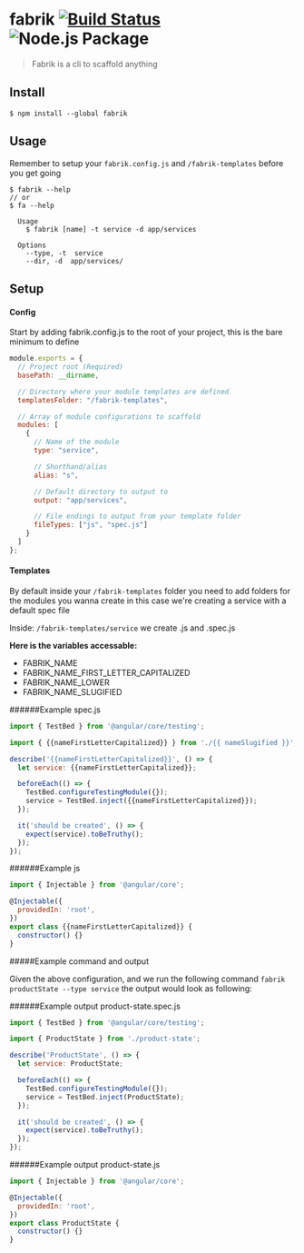 # fabrik [![Build Status](https://travis-ci.org/sp90/fabrik.svg?branch=master)](https://travis-ci.org/sp90/fabrik) ![Node.js Package](https://github.com/sp90/fabrik/workflows/Node.js%20Package/badge.svg)

> Fabrik is a cli to scaffold anything

## Install

```
$ npm install --global fabrik
```


## Usage

Remember to setup your `fabrik.config.js` and `/fabrik-templates` before you get going

```
$ fabrik --help
// or
$ fa --help

  Usage
    $ fabrik [name] -t service -d app/services

  Options
    --type, -t  service
    --dir, -d  app/services/

```


## Setup


#### Config
Start by adding fabrik.config.js to the root of your project, this is the bare minimum to define

```js
module.exports = {
  // Project root (Required)
  basePath: __dirname,

  // Directory where your module templates are defined
  templatesFolder: "/fabrik-templates",

  // Array of module configurations to scaffold
  modules: [
    {
      // Name of the module
      type: "service",

      // Shorthand/alias
      alias: "s",

      // Default directory to output to
      output: "app/services",

      // File endings to output from your template folder
      fileTypes: ["js", "spec.js"]
    }
  ]
};
```

#### Templates

By default inside your `/fabrik-templates` folder you need to add folders for the modules you wanna create in this case we're creating a service with a default spec file

Inside: `/fabrik-templates/service` we create .js and .spec.js

**Here is the variables accessable:**
- FABRIK_NAME
- FABRIK_NAME_FIRST_LETTER_CAPITALIZED
- FABRIK_NAME_LOWER
- FABRIK_NAME_SLUGIFIED

######Example spec.js

```js
import { TestBed } from '@angular/core/testing';

import { {{nameFirstLetterCapitalized}} } from './{{ nameSlugified }}';

describe('{{nameFirstLetterCapitalized}}', () => {
  let service: {{nameFirstLetterCapitalized}};

  beforeEach(() => {
    TestBed.configureTestingModule({});
    service = TestBed.inject({{nameFirstLetterCapitalized}});
  });

  it('should be created', () => {
    expect(service).toBeTruthy();
  });
});
```

######Example js

```js
import { Injectable } from '@angular/core';

@Injectable({
  providedIn: 'root',
})
export class {{nameFirstLetterCapitalized}} {
  constructor() {}
}
```

#####Example command and output

Given the above configuration, and we run the following command `fabrik productState --type service` the output would look as following:

######Example output product-state.spec.js

```js
import { TestBed } from '@angular/core/testing';

import { ProductState } from './product-state';

describe('ProductState', () => {
  let service: ProductState;

  beforeEach(() => {
    TestBed.configureTestingModule({});
    service = TestBed.inject(ProductState);
  });

  it('should be created', () => {
    expect(service).toBeTruthy();
  });
});

```

######Example output product-state.js

```js
import { Injectable } from '@angular/core';

@Injectable({
  providedIn: 'root',
})
export class ProductState {
  constructor() {}
}
```
